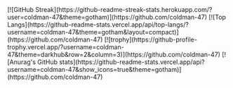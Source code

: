 <div style="display: flex; justify-content: center; flex-direction: column">
[![GitHub Streak](https://github-readme-streak-stats.herokuapp.com/?user=coldman-47&theme=gotham)](https://github.com/coldman-47)
[![Top Langs](https://github-readme-stats.vercel.app/api/top-langs/?username=coldman-47&theme=gotham&layout=compact)](https://github.com/coldman-47)
[![trophy](https://github-profile-trophy.vercel.app/?username=coldman-47&theme=darkhub&row=2&column=3)](https://github.com/coldman-47)
[![Anurag's GitHub stats](https://github-readme-stats.vercel.app/api?username=coldman-47&show_icons=true&theme=gotham)](https://github.com/coldman-47)
</div>
